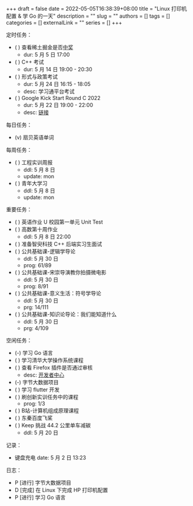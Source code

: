 +++ 
draft = false
date = 2022-05-05T16:38:39+08:00
title = "Linux 打印机配置 & 学 Go 的一天"
description = ""
slug = ""
authors = []
tags = []
categories = []
externalLink = ""
series = []
+++

定时任务：
- ( ) 查看稀土掘金是否[中奖](https://forum.juejin.cn/hackathon/post/7083357697478754335)
    - dur: 5 月 5 日 17:00
- ( ) C++ 考试
    - dur: 5 月 14 日 19:00 - 20:30
- ( ) 形式与政策考试
    - dur: 5 月 24 日 16:15 - 18:05
    - desc: 学习通平台考试
- ( ) Google Kick Start Round C 2022
    - dur: 5 月 22 日 19:00 - 22:00
    - desc: [链接](https://codingcompetitions.withgoogle.com/kickstart)

每日任务：
- (v) 扇贝英语单词

每周任务：
- ( ) 工程实训周报
    - ddl: 5 月 8 日
    - update: mon
- ( ) 青年大学习
    - ddl: 5 月 8 日
    - update: mon

重要任务：
- ( ) 英语作业 U 校园第一单元 Unit Test
- ( ) 高数第十周作业
    - ddl: 5 月 8 日 22:00
- ( ) 准备智臾科技 C++ 后端实习生面试
- ( ) 公共基础课-逻辑学导论
    - ddl: 5 月 30 日
    - prog: 61/89
- ( ) 公共基础课-宋崇导演教你拍摄微电影
    - ddl: 5 月 30 日
    - prog: 8/91
- ( ) 公共基础课-意义生活：符号学导论
    - ddl: 5 月 30 日
    - prg: 14/111
- ( ) 公共基础课-知识论导论：我们能知道什么
    - ddl: 5 月 30 日
    - prg: 4/109

空闲任务：
- (-) 学习 Go 语言
- ( ) 学习清华大学操作系统课程
- ( ) 查看 Firefox 插件是否通过审核
  - desc: [开发者中心](https://addons.mozilla.org/zh-CN/developers/addons)
- (-) 字节大数据项目
- ( ) 学习 flutter 开发
- ( ) 刷创新实训任务中的课程
    - prog: 1/3
- ( ) B站-计算机组成原理课程
- ( ) 东秦百度飞桨
- ( ) Keep 挑战 44.2 公里单车减碳
    - ddl: 5 月 20 日

记录：
- 键盘充电
    date: 5 月 2 日 13:23

日志：
- P [进行] 字节大数据项目
- D [完成] 在 Linux 下完成 HP 打印机配置
- P [进行] 学习 Go 语言
